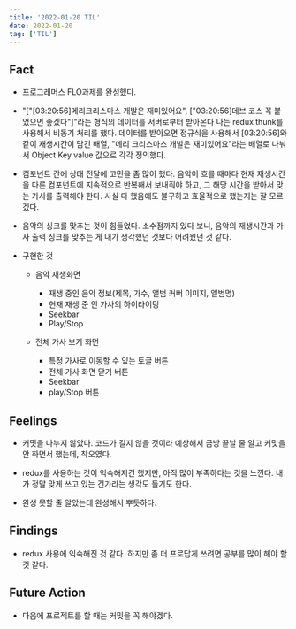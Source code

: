 ```yaml
---
title: '2022-01-20 TIL'
date: 2022-01-20
tag: ['TIL']
---
```


## Fact

- 프로그래머스 FLO과제를 완성했다.

- "["[03:20:56]메리크리스마스 개발은 재미있어요", ["03:20:56]데브 코스 꼭 붙었으면 좋겠다&quot;]&quot;라는 형식의 데이터를 서버로부터 받아온다 나는 redux thunk를 사용해서 비동기 처리를 했다. 데이터를 받아오면 정규식을 사용해서 [03:20:56]와 같이 재생시간이 담긴 배열, &quot;메리 크리스마스 개발은 재미있어요&quot;라는 배열로 나눠서 Object Key value 값으로 각각 정의했다.

- 컴포넌트 간에 상태 전달에 고민을 좀 많이 했다. 음악이 흐를 때마다 현재 재생시간을 다른 컴포넌트에 지속적으로 반복해서 보내줘야 하고, 그 해당 시간을 받아서 맞는 가사를 출력해야 한다. 사실 다 했음에도 불구하고 효율적으로 했는지는 잘 모르겠다.

- 음악의 싱크를 맞추는 것이 힘들었다. 소수점까지 있다 보니, 음악의 재생시간과 가사 출력 싱크를 맞추는 게 내가 생각했던 것보다 어려웠던 것 같다.

- 구현한 것

  - 음악 재생화면

    - 재생 중인 음악 정보(제목, 가수, 앨범 커버 이미지, 앨범명)
    - 현재 재생 준 인 가사의 하이라이팅
    - Seekbar
    - Play/Stop

  - 전체 가사 보기 화면
    - 특정 가사로 이동할 수 있는 토글 버튼
    - 전체 가사 화면 닫기 버튼
    - Seekbar
    - play/Stop 버튼

## Feelings

- 커밋을 나누지 않았다. 코드가 길지 않을 것이라 예상해서 금방 끝날 줄 알고 커밋을 안 하면서 했는데, 착오였다.

- redux를 사용하는 것이 익숙해지긴 했지만, 아직 많이 부족하다는 것을 느낀다. 내가 정말 맞게 쓰고 있는 건가라는 생각도 들기도 한다.

- 완성 못할 줄 알았는데 완성해서 뿌듯하다.

## Findings

- redux 사용에 익숙해진 것 같다. 하지만 좀 더 프로답게 쓰려면 공부를 많이 해야 할 것 같다.

## Future Action

- 다음에 프로젝트를 할 때는 커밋을 꼭 해야겠다.

